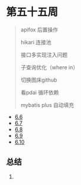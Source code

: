 #  第五十五周

>apifox 后置操作
>
>hikari 连接池
>
>接口多实现注入问题
>
>子查询优化（where in）
>
>切换图床github
>
>看pdai 循环依赖
>
>mybatis plus 自动填充

- [6.6](6.6.md)
- [6.7](6.7.md)
- [6.8](6.8.md)
- [6.9](6.9.md)
- [6.10](6.10.md)

## 总结

1. 

